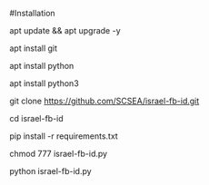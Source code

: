 #Installation

apt update && apt upgrade -y

apt install git

apt install python

apt install python3

git clone https://github.com/SCSEA/israel-fb-id.git

cd israel-fb-id

pip install -r requirements.txt

chmod 777 israel-fb-id.py

python israel-fb-id.py
